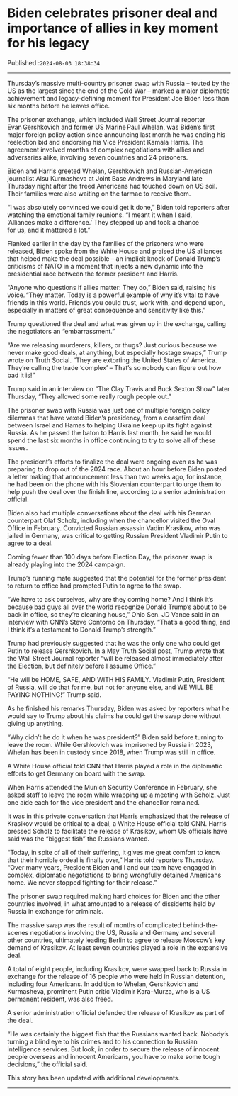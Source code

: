 # Biden celebrates prisoner deal and importance of allies in key moment for his legacy

Published :`2024-08-03 18:38:34`

---

Thursday’s massive multi-country prisoner swap with Russia – touted by the US as the largest since the end of the Cold War – marked a major diplomatic achievement and legacy-defining moment for President Joe Biden less than six months before he leaves office.

The prisoner exchange, which included Wall Street Journal reporter Evan Gershkovich and former US Marine Paul Whelan, was Biden’s first major foreign policy action since announcing last month he was ending his reelection bid and endorsing his Vice President Kamala Harris. The agreement involved months of complex negotiations with allies and adversaries alike, involving seven countries and 24 prisoners.

Biden and Harris greeted Whelan, Gershkovich and Russian-American journalist Alsu Kurmasheva at Joint Base Andrews in Maryland late Thursday night after the freed Americans had touched down on US soil. Their families were also waiting on the tarmac to receive them.

“I was absolutely convinced we could get it done,” Biden told reporters after watching the emotional family reunions. “I meant it when I said, ‘Alliances make a difference.’ They stepped up and took a chance for us, and it mattered a lot.”

Flanked earlier in the day by the families of the prisoners who were released, Biden spoke from the White House and praised the US alliances that helped make the deal possible – an implicit knock of Donald Trump’s criticisms of NATO in a moment that injects a new dynamic into the presidential race between the former president and Harris.

“Anyone who questions if allies matter: They do,” Biden said, raising his voice. “They matter. Today is a powerful example of why it’s vital to have friends in this world. Friends you could trust, work with, and depend upon, especially in matters of great consequence and sensitivity like this.”

Trump questioned the deal and what was given up in the exchange, calling the negotiators an “embarrassment.”

“Are we releasing murderers, killers, or thugs? Just curious because we never make good deals, at anything, but especially hostage swaps,” Trump wrote on Truth Social. “They are extorting the United States of America. They’re calling the trade ‘complex’ – That’s so nobody can figure out how bad it is!”

Trump said in an interview on “The Clay Travis and Buck Sexton Show” later Thursday, “They allowed some really rough people out.”

The prisoner swap with Russia was just one of multiple foreign policy dilemmas that have vexed Biden’s presidency, from a ceasefire deal between Israel and Hamas to helping Ukraine keep up its fight against Russia. As he passed the baton to Harris last month, he said he would spend the last six months in office continuing to try to solve all of these issues.

The president’s efforts to finalize the deal were ongoing even as he was preparing to drop out of the 2024 race. About an hour before Biden posted a letter making that announcement less than two weeks ago, for instance, he had been on the phone with his Slovenian counterpart to urge them to help push the deal over the finish line, according to a senior administration official.

Biden also had multiple conversations about the deal with his German counterpart Olaf Scholz, including when the chancellor visited the Oval Office in February. Convicted Russian assassin Vadim Krasikov, who was jailed in Germany, was critical to getting Russian President Vladimir Putin to agree to a deal.

Coming fewer than 100 days before Election Day, the prisoner swap is already playing into the 2024 campaign.

Trump’s running mate suggested that the potential for the former president to return to office had prompted Putin to agree to the swap.

“We have to ask ourselves, why are they coming home? And I think it’s because bad guys all over the world recognize Donald Trump’s about to be back in office, so they’re cleaning house,” Ohio Sen. JD Vance said in an interview with CNN’s Steve Contorno on Thursday. “That’s a good thing, and I think it’s a testament to Donald Trump’s strength.”

Trump had previously suggested that he was the only one who could get Putin to release Gershkovich. In a May Truth Social post, Trump wrote that the Wall Street Journal reporter “will be released almost immediately after the Election, but definitely before I assume Office.”

“He will be HOME, SAFE, AND WITH HIS FAMILY. Vladimir Putin, President of Russia, will do that for me, but not for anyone else, and WE WILL BE PAYING NOTHING!” Trump said.

As he finished his remarks Thursday, Biden was asked by reporters what he would say to Trump about his claims he could get the swap done without giving up anything.

“Why didn’t he do it when he was president?” Biden said before turning to leave the room. While Gershkovich was imprisoned by Russia in 2023, Whelan has been in custody since 2018, when Trump was still in office.

A White House official told CNN that Harris played a role in the diplomatic efforts to get Germany on board with the swap.

When Harris attended the Munich Security Conference in February, she asked staff to leave the room while wrapping up a meeting with Scholz. Just one aide each for the vice president and the chancellor remained.

It was in this private conversation that Harris emphasized that the release of Krasikov would be critical to a deal, a White House official told CNN. Harris pressed Scholz to facilitate the release of Krasikov, whom US officials have said was the “biggest fish” the Russians wanted.

“Today, in spite of all of their suffering, it gives me great comfort to know that their horrible ordeal is finally over,” Harris told reporters Thursday. “Over many years, President Biden and I and our team have engaged in complex, diplomatic negotiations to bring wrongfully detained Americans home. We never stopped fighting for their release.”

The prisoner swap required making hard choices for Biden and the other countries involved, in what amounted to a release of dissidents held by Russia in exchange for criminals.

The massive swap was the result of months of complicated behind-the-scenes negotiations involving the US, Russia and Germany and several other countries, ultimately leading Berlin to agree to release Moscow’s key demand of Krasikov. At least seven countries played a role in the expansive deal.

A total of eight people, including Krasikov, were swapped back to Russia in exchange for the release of 16 people who were held in Russian detention, including four Americans. In addition to Whelan, Gershkovich and Kurmasheva, prominent Putin critic Vladimir Kara-Murza, who is a US permanent resident, was also freed.

A senior administration official defended the release of Krasikov as part of the deal.

“He was certainly the biggest fish that the Russians wanted back. Nobody’s turning a blind eye to his crimes and to his connection to Russian intelligence services. But look, in order to secure the release of innocent people overseas and innocent Americans, you have to make some tough decisions,” the official said.

This story has been updated with additional developments.

---

